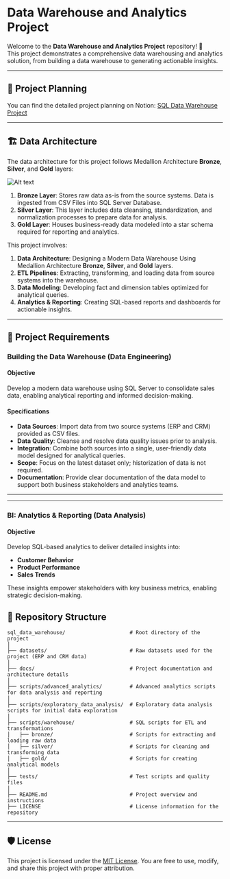 # Data Warehouse and Analytics Project

Welcome to the **Data Warehouse and Analytics Project** repository! 🚀  
This project demonstrates a comprehensive data warehousing and analytics solution, from building a data warehouse to generating actionable insights.

---

## 📅 Project Planning

You can find the detailed project planning on Notion: [SQL Data Warehouse Project](https://jorofer.notion.site/SQL-Data-Warehouse-Project-1e6399e940ff800392afed37176fa2c2)

---

## 🏗️ Data Architecture

The data architecture for this project follows Medallion Architecture **Bronze**, **Silver**, and **Gold** layers:

![Alt text](sql_data_warehouse/project_architecture.png)

1. **Bronze Layer**: Stores raw data as-is from the source systems. Data is ingested from CSV Files into SQL Server Database.
2. **Silver Layer**: This layer includes data cleansing, standardization, and normalization processes to prepare data for analysis.
3. **Gold Layer**: Houses business-ready data modeled into a star schema required for reporting and analytics.

This project involves:

1. **Data Architecture**: Designing a Modern Data Warehouse Using Medallion Architecture **Bronze**, **Silver**, and **Gold** layers.
2. **ETL Pipelines**: Extracting, transforming, and loading data from source systems into the warehouse.
3. **Data Modeling**: Developing fact and dimension tables optimized for analytical queries.
4. **Analytics & Reporting**: Creating SQL-based reports and dashboards for actionable insights.

---

## 🚀 Project Requirements

### Building the Data Warehouse (Data Engineering)

#### Objective
Develop a modern data warehouse using SQL Server to consolidate sales data, enabling analytical reporting and informed decision-making.

#### Specifications
- **Data Sources**: Import data from two source systems (ERP and CRM) provided as CSV files.
- **Data Quality**: Cleanse and resolve data quality issues prior to analysis.
- **Integration**: Combine both sources into a single, user-friendly data model designed for analytical queries.
- **Scope**: Focus on the latest dataset only; historization of data is not required.
- **Documentation**: Provide clear documentation of the data model to support both business stakeholders and analytics teams.

---

---

### BI: Analytics & Reporting (Data Analysis)

#### Objective
Develop SQL-based analytics to deliver detailed insights into:
- **Customer Behavior**
- **Product Performance**
- **Sales Trends**

These insights empower stakeholders with key business metrics, enabling strategic decision-making.  

## 📂 Repository Structure
```
sql_data_warehouse/                     # Root directory of the project
│
├── datasets/                           # Raw datasets used for the project (ERP and CRM data)
│
├── docs/                               # Project documentation and architecture details
│
├── scripts/advanced_analytics/         # Advanced analytics scripts for data analysis and reporting
│
├── scripts/exploratory_data_analysis/  # Exploratory data analysis scripts for initial data exploration
│
├── scripts/warehouse/                  # SQL scripts for ETL and transformations
│   ├── bronze/                         # Scripts for extracting and loading raw data
│   ├── silver/                         # Scripts for cleaning and transforming data
│   ├── gold/                           # Scripts for creating analytical models
│
├── tests/                              # Test scripts and quality files
│
├── README.md                           # Project overview and instructions
├── LICENSE                             # License information for the repository
```
---

## 🛡️ License

This project is licensed under the [MIT License](LICENSE). You are free to use, modify, and share this project with proper attribution.
